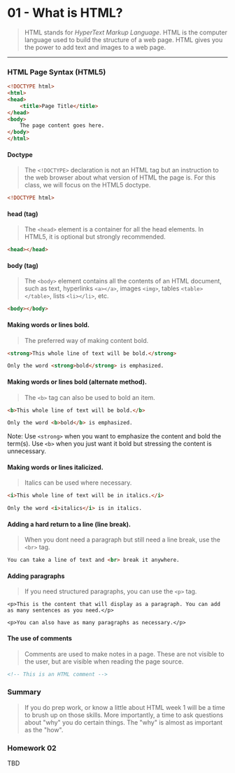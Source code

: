 01 - What is HTML?
===============

> HTML stands for *HyperText Markup Language*. HTML is the computer language used to build the structure of a web page. HTML gives you the power to add text and images to a web page. 

***

### HTML Page Syntax (HTML5)

```html
<!DOCTYPE html> 
<html>
<head>
    <title>Page Title</title>
</head>
<body>
    The page content goes here.
</body>
</html>
```

#### Doctype
> The ```<!DOCTYPE>``` declaration is not an HTML tag but an instruction to the web browser about what version of HTML the page is. For this class, we will focus on the HTML5 doctype.

```html
<!DOCTYPE html>
```

#### head (tag)
> The ```<head>``` element is a container for all the head elements. In HTML5, it is optional but strongly recommended.

```html
<head></head>
```

#### body (tag)
> The ```<body>``` element contains all the contents of an HTML document, such as text, hyperlinks ```<a></a>```, images ```<img>```, tables ```<table></table>```, lists ```<li></li>```, etc.

```html
<body></body>
```

#### Making words or lines bold.
> The preferred way of making content bold.

```html
<strong>This whole line of text will be bold.</strong>

Only the word <strong>bold</strong> is emphasized.
```

#### Making words or lines bold (alternate method).
> The ```<b>``` tag can also be used to bold an item.

```html
<b>This whole line of text will be bold.</b>

Only the word <b>bold</b> is emphasized.
```

Note: Use ```<strong>``` when you want to emphasize the content and bold the term(s). Use ```<b>``` when you just want it bold but stressing the content is unnecessary.

#### Making words or lines italicized.
> Italics can be used where necessary.

```html
<i>This whole line of text will be in italics.</i>

Only the word <i>italics</i> is in italics.
```

#### Adding a hard return to a line (line break).
> When you dont need a paragraph but still need a line break, use the ```<br>``` tag.

```html
You can take a line of text and <br> break it anywhere.

```

#### Adding paragraphs
> If you need structured paragraphs, you can use the ```<p>``` tag. 

```
<p>This is the content that will display as a paragraph. You can add as many sentences as you need.</p>

<p>You can also have as many paragraphs as necessary.</p>
```

#### The use of comments
> Comments are used to make notes in a page. These are not visible to the user, but are visible when reading the page source. 

```html
<!-- This is an HTML comment -->
```

### Summary
> If you do prep work, or know a little about HTML week 1 will be a time to brush up on those skills. More importantly, a time to ask questions about "why" you do certain things. The "why" is almost as important as the "how".

### Homework 02 

TBD